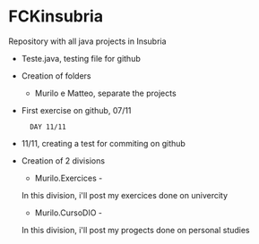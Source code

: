 # FCKinsubria
Repository with all java projects in Insubria

- Teste.java, testing file for github

- Creation of folders
    
    - Murilo e Matteo, separate the projects

- First exercise on github, 07/11


        DAY 11/11

- 11/11, creating a test for commiting on github
- Creation of 2 divisions

    - Murilo.Exercices -

    In this division, i'll post my exercices done on univercity 

    - Murilo.CursoDIO -

    In this division, i'll post my progects done on personal studies
    